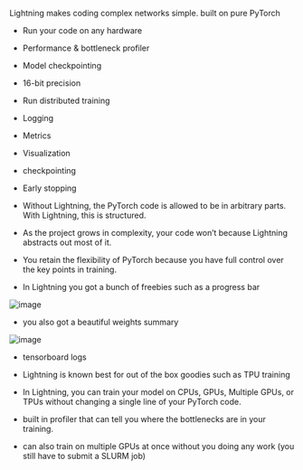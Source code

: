 Lightning makes coding complex networks simple.
built on pure PyTorch
* Run your code on any hardware
* Performance & bottleneck profiler
* Model checkpointing
* 16-bit precision
* Run distributed training
* Logging
* Metrics
* Visualization
* checkpointing
* Early stopping

*  Without Lightning, the PyTorch code is allowed to be in arbitrary parts. With Lightning, this is structured.

*  As the project grows in complexity, your code won’t because Lightning abstracts out most of it.

*  You retain the flexibility of PyTorch because you have full control over the key points in training.

*  In Lightning you got a bunch of freebies such as a  progress bar

 ![image](https://github.com/theekshanamadumal/MachineLearning/assets/66960247/d058b302-56f9-4427-97be-8aa445e28909)
 


*  you also got a beautiful weights summary

 ![image](https://github.com/theekshanamadumal/MachineLearning/assets/66960247/0edfeda4-4fce-4404-a871-04bd0f98a591)

 

*  tensorboard logs



*  Lightning is known best for out of the box goodies such as TPU training

*  In Lightning, you can train your model on CPUs, GPUs, Multiple GPUs, or TPUs without changing a single line of your PyTorch code.

*  built in profiler that can tell you where the bottlenecks are in your training.

*  can also train on multiple GPUs at once without you doing any work (you still have to submit a SLURM job)


